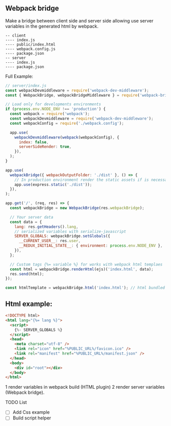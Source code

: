 ## Webpack bridge

Make a bridge between client side and server side allowing use server variables in the generated html by webpack.

```
-- client
---- index.js
---- public/index.html
---- webpack.config.js
---- package.json
-- server
---- index.js
---- package.json
```

Full Example:

```js
// server/index.js
const webpackDevmiddleware = require('webpack-dev-middleware');
const { WebpackBridge, webpackBridgeMiddleware } = require('webpack-bridge');

// Load only for developments environments
if (process.env.NODE_ENV !== 'production') {
  const webpack = require('webpack');
  const webpackDevmiddleware = require('webpack-dev-middleware');
  const webpackConfig = require('./webpack.config');

  app.use(
    webpackDevmiddleware(webpack(webpackConfig), {
      index: false,
      serverSideRender: true,
    }),
  );
}

app.use(
  webpackBridge({ webpackOutputFolder: './dist' }, () => {
    // In production environment render the static assets if is necessary
    app.use(express.static('./dist'));
  }),
);

app.get('/', (req, res) => {
  const webpackBridge = new WebpackBridge(res.webpackBridge);

  // Your server data
  const data = {
    lang: res.getHeaders().lang,
    // serialized variables with serialize-javascript
    SERVER_GLOBALS: webpackBridge.setGlobals({
      __CURRENT_USER__: res.user,
      __REDUX_INITIAL_STATE__: { environment: process.env.NODE_ENV },
    }),
  };

  // Custom tags {%= variable %} for works with webpack html templaes
  const html = webpackBridge.renderHtml(ejs)('index.html', data);
  res.send(html);
});
```

```js
const htmlTemplate = webpackBridge.html('index.html'); // html bundled with webpack html plugin
```

## Html example:

```html
<!DOCTYPE html>
<html lang="{%= lang %}">
  <script>
    {%- SERVER_GLOBALS %}
  </script>
  <head>
    <meta charset="utf-8" />
    <link rel="icon" href="%PUBLIC_URL%/favicon.ico" />
    <link rel="manifest" href="%PUBLIC_URL%/manifest.json" />
  </head>
  <body>
    <div id="root"></div>
  </body>
</html>
```

1 render variables in webpack build (HTML plugin)
2 render server variables (Webpack bridge).

TODO List

- [ ] Add Css example
- [ ] Build script helper
